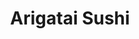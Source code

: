 ---
layout: place
title: "Arigatai Sushi"
permalink: /florida/north-miami/arigatai-sushi.html
stateAbbr: FL
stateName: Florida
cityName: North Miami
seo:
  name: "Arigatai Sushi"
  type: Restaurant
  links: https://arigataisushi.com/
description: "Arigatai Sushi serves delicious sushi in North Miami, Florida. Try fresh Japanese dishes for a great dining experience. Available for takeout, delivery, lunch, and dinner."
place_id: ChIJgdE9LH-z2YgRzylx6tKl3sU
photos:
  - name: >-
      places/ChIJgdE9LH-z2YgRzylx6tKl3sU/photos/AeeoHcJVIQXnZVqd4QoY9sSTOtKD2Zt1ibEx0sq3uJIXL8VwyLGFOmYNx2fV2uuHFsztTJMt32Q_8Ro603ujFQ-7dqfsql0JhGrIRt6qYXlDj4-wQiXHp4ElBIq7ligRCHv7zfF3J2dDVWsLstUkSrN9zi1Ie_UtgepG0t5hF2z2ssJ5vr12JpSxsduF2vvInHRWoSDsqEozAYtjt4lZ7LR8nKx57n6iCeVbvgWyUjOVsjN12gKQ8QrEnbkB9CLgbwI4dSfZWY98dotfe7PhU-NrWCWMhSmZs8OrBUlz6O5He6KY7A
    widthPx: 768
    heightPx: 1024
    authorAttributions:
      - displayName: Arigatai Sushi
        uri: https://maps.google.com/maps/contrib/105540641690823688870
        photoUri: >-
          https://lh3.googleusercontent.com/a-/ALV-UjUWr7bv1HhTgixWrNp8HfSJyXqXnYGYRaJf9tHl2MhAM8AmtBM9=s100-p-k-no-mo
    flagContentUri: >-
      https://www.google.com/local/imagery/report/?cb_client=maps_api_places.places_api&image_key=!1e10!2sAF1QipPLx9ufyygj_Hagy2rH-M5d4koMl614LJhXTb3I&hl=en-US
    googleMapsUri: >-
      https://www.google.com/maps/place//data=!3m4!1e2!3m2!1sAF1QipPLx9ufyygj_Hagy2rH-M5d4koMl614LJhXTb3I!2e10!4m2!3m1!1s0x88d9b37f2c3dd181:0xc5dea5d2ea7129cf
  - name: >-
      places/ChIJgdE9LH-z2YgRzylx6tKl3sU/photos/AeeoHcKdV5U-lU2JlOcx7qEGwo1xrl6MtSPl1dfS7xRnCHKhaGCwWN_IiooMNWzhvgZNTUJqeQnXe74QuJnl0FkT7h8qFYlkkARPptyZaUUwZct4z-xpYu_aMvTqKevn6e6TZ-A1Adj6k5hGe9PnwmJSIet2KjSa_osiJkiaDn4uHaT3fzVnHOEHDtXGSptMmOcOAavlFjAJQZOztdi99ChcSfd_5xu40GEApgsXetg9Iw5YASg0kJ0SccGEp_KysHfRPgWnratXg5BjLTzBKn-eVQTPc5-T9HSeRDNSMeIwLD8bfA
    widthPx: 1440
    heightPx: 809
    authorAttributions:
      - displayName: Arigatai Sushi
        uri: https://maps.google.com/maps/contrib/105540641690823688870
        photoUri: >-
          https://lh3.googleusercontent.com/a-/ALV-UjUWr7bv1HhTgixWrNp8HfSJyXqXnYGYRaJf9tHl2MhAM8AmtBM9=s100-p-k-no-mo
    flagContentUri: >-
      https://www.google.com/local/imagery/report/?cb_client=maps_api_places.places_api&image_key=!1e10!2sAF1QipOkQb-Ll98RE4olEnOHQMi1cguI8cBYAsR7fiEH&hl=en-US
    googleMapsUri: >-
      https://www.google.com/maps/place//data=!3m4!1e2!3m2!1sAF1QipOkQb-Ll98RE4olEnOHQMi1cguI8cBYAsR7fiEH!2e10!4m2!3m1!1s0x88d9b37f2c3dd181:0xc5dea5d2ea7129cf
  - name: >-
      places/ChIJgdE9LH-z2YgRzylx6tKl3sU/photos/AeeoHcJw3WS4DSL63AAcyJ4gYTyhV_r1QKdJFUa7SsnxucKOR6reMp1x-PiDoClJNiNKVRGa2vVTQaYDtKb-PkoumTz5HPEnWmuEsAFd0H3rrZGFgJsTGkrMKoukCMUMu8_SVt_1qx8mM_drcwNfhmIkj4VYXx8TU_b7iF01QxsfMQfCfk-3NpC4EJYhJPknStlw3Cnmuukk6KJ5hcZqLYPNHZ7z9Rp-QiKDqurk98sAbMUJEcUQRSSNaW8Vj6xrix95AaWC1kye0rSm8qJ5lQL-qtrMsVjHy6o09HKdkuD69l_GPw
    widthPx: 4800
    heightPx: 3200
    authorAttributions:
      - displayName: Arigatai Sushi
        uri: https://maps.google.com/maps/contrib/105540641690823688870
        photoUri: >-
          https://lh3.googleusercontent.com/a-/ALV-UjUWr7bv1HhTgixWrNp8HfSJyXqXnYGYRaJf9tHl2MhAM8AmtBM9=s100-p-k-no-mo
    flagContentUri: >-
      https://www.google.com/local/imagery/report/?cb_client=maps_api_places.places_api&image_key=!1e10!2sAF1QipN2saI4Wxd9huYDdRm_uDkyXbNPHfqjfQpSC3x8&hl=en-US
    googleMapsUri: >-
      https://www.google.com/maps/place//data=!3m4!1e2!3m2!1sAF1QipN2saI4Wxd9huYDdRm_uDkyXbNPHfqjfQpSC3x8!2e10!4m2!3m1!1s0x88d9b37f2c3dd181:0xc5dea5d2ea7129cf
  - name: >-
      places/ChIJgdE9LH-z2YgRzylx6tKl3sU/photos/AeeoHcJW29oyaGKM7ILL6LoE3LD3yjiwdxbYQ7CFFm3fWY9cHfO89_0VCEYWAqJxQa6YMtBFrhKo1hYtSiYDnWKaghkhf2tuW843vo9ZFuafyKGrvibsAGcZ0Fvs4ENvw5GEqYKpw_sgrV3u_bp_ea7XK_0YvNwn-P6Oj8T2pWU1g5n4dMbCqod81gR3vT4S6nTEvZR8qmaNFQxlUUPmLKB9sKSoMIpcVmKZgKrjQVvdhDpRsotwmzcBCf-86tm2aPRounl6EwCOzxYACEUIYlttA2k6q8FrlZqkduXwkr_LMX1AMQ
    widthPx: 2048
    heightPx: 1365
    authorAttributions:
      - displayName: Arigatai Sushi
        uri: https://maps.google.com/maps/contrib/105540641690823688870
        photoUri: >-
          https://lh3.googleusercontent.com/a-/ALV-UjUWr7bv1HhTgixWrNp8HfSJyXqXnYGYRaJf9tHl2MhAM8AmtBM9=s100-p-k-no-mo
    flagContentUri: >-
      https://www.google.com/local/imagery/report/?cb_client=maps_api_places.places_api&image_key=!1e10!2sAF1QipPls5UUWQWw1f1ba2oB1CE_j78rJx6efW3PgxXQ&hl=en-US
    googleMapsUri: >-
      https://www.google.com/maps/place//data=!3m4!1e2!3m2!1sAF1QipPls5UUWQWw1f1ba2oB1CE_j78rJx6efW3PgxXQ!2e10!4m2!3m1!1s0x88d9b37f2c3dd181:0xc5dea5d2ea7129cf
  - name: >-
      places/ChIJgdE9LH-z2YgRzylx6tKl3sU/photos/AeeoHcKPAA-teOcYcexYKXlXXJbRTJmh7LV7_aHCgmBfrNetO4wbctnPI4RBN4SfB5JHKBafzeWAIOr08BWW2Q_yZNOXPfUx3gPCHS0djVZfiFtoGkOKJ30ye2ul26i3M4dvJBJJbWloxet8t7YOkN9X5zyniaOHZZVQZKMBhgFIt2qOTANFoBt1X4G30Kh-7for7jBeer83YvyqOuQKDRjQ4KOmsXIoomfGVcUTTDgvviGuzvzsdxvJwpI_2uh8qO7HFXt191dSRIOu4X28UmrLPpqHPBwPI-LH4MwAFThBwJQNdg
    widthPx: 1365
    heightPx: 2048
    authorAttributions:
      - displayName: Arigatai Sushi
        uri: https://maps.google.com/maps/contrib/105540641690823688870
        photoUri: >-
          https://lh3.googleusercontent.com/a-/ALV-UjUWr7bv1HhTgixWrNp8HfSJyXqXnYGYRaJf9tHl2MhAM8AmtBM9=s100-p-k-no-mo
    flagContentUri: >-
      https://www.google.com/local/imagery/report/?cb_client=maps_api_places.places_api&image_key=!1e10!2sAF1QipNAfzGtgIXBVl1I_GlrRwwuN3gkgi2gCiRjst4k&hl=en-US
    googleMapsUri: >-
      https://www.google.com/maps/place//data=!3m4!1e2!3m2!1sAF1QipNAfzGtgIXBVl1I_GlrRwwuN3gkgi2gCiRjst4k!2e10!4m2!3m1!1s0x88d9b37f2c3dd181:0xc5dea5d2ea7129cf
  - name: >-
      places/ChIJgdE9LH-z2YgRzylx6tKl3sU/photos/AeeoHcK1THUcRuC_02EdIbEio-QsPG3JFX7Uor7lBvOptgolD1AbqJdRTPfNl5NHLNSW1HODh8FGlx68yk2m8zxnozAMUguekH2vMeYCKADWFDjTOHXlarFeO0B7Z6ksZhsry5Nx8WdtUrsxBcdihGaMKyfsDlrUx_98RNDWMHSbgquRb2pYEjHhtgggrKwnqxFRXM23MQRO3_uw1RrHliKODqt3rz_3I5PjZLNDwEwEBq5h7L1jO4IHTRXA0UgTiVAEjSJvqfiPrBdHQKhs97phA4THVLysviDa6hMfTjsom6bH2g
    widthPx: 1440
    heightPx: 1440
    authorAttributions:
      - displayName: Arigatai Sushi
        uri: https://maps.google.com/maps/contrib/105540641690823688870
        photoUri: >-
          https://lh3.googleusercontent.com/a-/ALV-UjUWr7bv1HhTgixWrNp8HfSJyXqXnYGYRaJf9tHl2MhAM8AmtBM9=s100-p-k-no-mo
    flagContentUri: >-
      https://www.google.com/local/imagery/report/?cb_client=maps_api_places.places_api&image_key=!1e10!2sAF1QipOjeqftlmlWPxVA4fNjKSxuIrK81qm9PeZ-e4vJ&hl=en-US
    googleMapsUri: >-
      https://www.google.com/maps/place//data=!3m4!1e2!3m2!1sAF1QipOjeqftlmlWPxVA4fNjKSxuIrK81qm9PeZ-e4vJ!2e10!4m2!3m1!1s0x88d9b37f2c3dd181:0xc5dea5d2ea7129cf
  - name: >-
      places/ChIJgdE9LH-z2YgRzylx6tKl3sU/photos/AeeoHcKK3pymSCCw3ZEsCNyraLowyMNK5n4-4prpkRcHighGaEq0lmIijOK8LVStowUsDF3pxcZbYar6n91fZ1KCkd_Cu3PAHLqYfe6zuNfNvj8DwwdVBHpQYCcSXg-C13tegx_VrQET3dgAR8g0UeDc1NDMGJz4NIXRADHrZ0DcSvEZPWLkHNd62-hZ-EUUf8bM1y0a_pk9A8tKQoCZzgeQWqyvy_XT7ni1WxvLKqTeXXJsmeceDiJmPT_iF-dSNtzUpXrfuwxKbXXRRJFFGiwLpApddVIuVJtXXC9ySqusDV-3oA
    widthPx: 1440
    heightPx: 1440
    authorAttributions:
      - displayName: Arigatai Sushi
        uri: https://maps.google.com/maps/contrib/105540641690823688870
        photoUri: >-
          https://lh3.googleusercontent.com/a-/ALV-UjUWr7bv1HhTgixWrNp8HfSJyXqXnYGYRaJf9tHl2MhAM8AmtBM9=s100-p-k-no-mo
    flagContentUri: >-
      https://www.google.com/local/imagery/report/?cb_client=maps_api_places.places_api&image_key=!1e10!2sAF1QipOufdboqxxO0yw8PPi56xkqlan9lmCEw7s_A5GD&hl=en-US
    googleMapsUri: >-
      https://www.google.com/maps/place//data=!3m4!1e2!3m2!1sAF1QipOufdboqxxO0yw8PPi56xkqlan9lmCEw7s_A5GD!2e10!4m2!3m1!1s0x88d9b37f2c3dd181:0xc5dea5d2ea7129cf
  - name: >-
      places/ChIJgdE9LH-z2YgRzylx6tKl3sU/photos/AeeoHcIDVlEnmyloFMMTHI1bN15iCZFcWrfVqwgVojb1JjRrA9BVbhmgUvQ26hlZjWAYw3NPbp3KTfCxBnGoGo5eLgNdsv41gWMrx5Iy5V7uG24v1ThJxI0Sj_Ky1Rb3N5JJp4_Uhn96YpmrgwReMKfk2uXGnBg_5h35mSNkVksCZxvbKta5HwKD0WF_eooxi9k8Cded6CBevmoYU2iJPfa86Uq6I5zwpqCaHNAgSLZf5DT84r1od91MdVBSQW0KD6pM-_PO8OOzy6_L1SAiXgxFntcFvQatoZh8Kfhy-h4e7zrLHg
    widthPx: 1440
    heightPx: 1440
    authorAttributions:
      - displayName: Arigatai Sushi
        uri: https://maps.google.com/maps/contrib/105540641690823688870
        photoUri: >-
          https://lh3.googleusercontent.com/a-/ALV-UjUWr7bv1HhTgixWrNp8HfSJyXqXnYGYRaJf9tHl2MhAM8AmtBM9=s100-p-k-no-mo
    flagContentUri: >-
      https://www.google.com/local/imagery/report/?cb_client=maps_api_places.places_api&image_key=!1e10!2sAF1QipNTpFMddpLt5QmRqaxvK-CGr5wqCrENWHdQ146y&hl=en-US
    googleMapsUri: >-
      https://www.google.com/maps/place//data=!3m4!1e2!3m2!1sAF1QipNTpFMddpLt5QmRqaxvK-CGr5wqCrENWHdQ146y!2e10!4m2!3m1!1s0x88d9b37f2c3dd181:0xc5dea5d2ea7129cf
  - name: >-
      places/ChIJgdE9LH-z2YgRzylx6tKl3sU/photos/AeeoHcLxxcgz6Ab_wRk1j9r_LD-cjPKVC58x5q7TKcfBFahFfsm-82CH31FIKeU6wqfI0G6skiHgxzbmK1ijFJ5FLmpxbfAn7SD7p0YZBTSzI8pUuDCTXnO-CTbKqeLh8rJ9A2wOIVTQXGYkFDEbZRIgEtpG5V40JbEVBNzWpDewV2BgY0HSpTY_AFzmMXwjiPs_xbBCWLfK6HI0BF4N0anIG9RHkzRCk5CYUx2_Gofb_jZqZH4-RZxPw-jLjV_3UaVqFbAF8cy57gobSaInJLTAZChDJhK2JnBPo0lyACFGCIBtVI5tkWSCxPyPhKVp5bx_J9IK1w1c6Ce2V12JFisgUS1nkQa2YlHp381nCM67W0tKkhgh5FMBCDNTo0VNiWSuzgMXcZxMSn9v0aLhLaIFDpsoj3JHrFol_uqLYI89b8RMyQ
    widthPx: 3600
    heightPx: 4800
    authorAttributions:
      - displayName: Mohamad Elghoul
        uri: https://maps.google.com/maps/contrib/108663228375980957420
        photoUri: >-
          https://lh3.googleusercontent.com/a/ACg8ocIlvUaeNT_jL0L-J9bW7prLKOU-AtmYrbjnte0sjDiJ2jH5hg=s100-p-k-no-mo
    flagContentUri: >-
      https://www.google.com/local/imagery/report/?cb_client=maps_api_places.places_api&image_key=!1e10!2sCIHM0ogKEICAgMCgpqqAFQ&hl=en-US
    googleMapsUri: >-
      https://www.google.com/maps/place//data=!3m4!1e2!3m2!1sCIHM0ogKEICAgMCgpqqAFQ!2e10!4m2!3m1!1s0x88d9b37f2c3dd181:0xc5dea5d2ea7129cf
  - name: >-
      places/ChIJgdE9LH-z2YgRzylx6tKl3sU/photos/AeeoHcLNYzxN1UpZOB1pBEBbwfoM8pnLJq8FNv_l-ClhtmqkaWpFaG64YLcvqkNQCNAL6XfYI9W2qqkHSXrYu8J7ksiiofW4DJV26GH0CD9rnZ2E6IP3j0rlJnf8CUPYomE6gjtpj6w_aU91EwwxVWRwrAbtqYLhfxHbw9Flj4J689Kkv1nYhRt926BGdJA9qPK2eX8mzKFSe8b4WhYK87Q6lCFD3McHNTpvWy6dY2cUGdttsI2R13UQercJZoeRUWZRuPW5qYojbrk0j8JkcQcvI4MXOPGG-HiLM6EKL878cukJd29dt2CHiNecEJz-tErXvfZ8PaFQwy2lk7cz6Xfq6_xZochSVHlXdy66cl3cmUUiWl9X5IaksTDYFEuaz_1k1Z72SmTlQy5o31gqm3Wuv37cr_teQpNR-2VSZlT9YOEkNcU
    widthPx: 3024
    heightPx: 4032
    authorAttributions:
      - displayName: Caro Parra
        uri: https://maps.google.com/maps/contrib/113567041923512815626
        photoUri: >-
          https://lh3.googleusercontent.com/a/ACg8ocL-27Cur9WjED0JeZFJlktrWceZyFu5JMYbICxgjZGQNXLW_w=s100-p-k-no-mo
    flagContentUri: >-
      https://www.google.com/local/imagery/report/?cb_client=maps_api_places.places_api&image_key=!1e10!2sCIHM0ogKEICAgIDXif7Y9wE&hl=en-US
    googleMapsUri: >-
      https://www.google.com/maps/place//data=!3m4!1e2!3m2!1sCIHM0ogKEICAgIDXif7Y9wE!2e10!4m2!3m1!1s0x88d9b37f2c3dd181:0xc5dea5d2ea7129cf
address: 1817 NE 123rd St, North Miami, FL 33181, USA
street: 1817 NE 123rd St
city: North Miami
state: FL
zip: '33181'
country: USA
neighborhood: null
latitude: '25.890065'
longitude: '-80.162065'
accessibility_options:
  wheelchairAccessibleParking: true
  wheelchairAccessibleEntrance: true
  wheelchairAccessibleRestroom: true
  wheelchairAccessibleSeating: true
business_status: OPERATIONAL
name: Arigatai Sushi
google_maps_links:
  directionsUri: >-
    https://www.google.com/maps/dir//''/data=!4m7!4m6!1m1!4e2!1m2!1m1!1s0x88d9b37f2c3dd181:0xc5dea5d2ea7129cf!3e0
  placeUri: https://maps.google.com/?cid=14258015795596569039
  writeAReviewUri: >-
    https://www.google.com/maps/place//data=!4m3!3m2!1s0x88d9b37f2c3dd181:0xc5dea5d2ea7129cf!12e1
  reviewsUri: >-
    https://www.google.com/maps/place//data=!4m4!3m3!1s0x88d9b37f2c3dd181:0xc5dea5d2ea7129cf!9m1!1b1
  photosUri: >-
    https://www.google.com/maps/place//data=!4m3!3m2!1s0x88d9b37f2c3dd181:0xc5dea5d2ea7129cf!10e5
primary_type: Sushi Restaurant
opening_hours:
  regular: null
  current: null
secondary_opening_hours:
  regular:
    weekdayDescriptions: null
    type: null
  current:
    weekdayDescriptions: null
    type: null
phone: (786) 483-7537
price_level: null
price_range: $30 &ndash; $50
rating: '4.8'
rating_count: 0
website: https://arigataisushi.com/
reviews:
  - name: >-
      places/ChIJgdE9LH-z2YgRzylx6tKl3sU/reviews/ChZDSUhNMG9nS0VJQ0FnTURnckpXZFVREAE
    relativePublishTimeDescription: a month ago
    rating: 5
    text:
      text: >-
        Amazing Sushi and Great Service!


        I had a fantastic experience at Arigatai Sushi! The service was
        excellent—attentive but not intrusive, which made the meal even more
        enjoyable. The staff checks in at just the right moments without
        constantly hovering.


        The food was on another level—high quality, incredibly fresh, and
        beautifully presented. Everything tasted amazing, but I highly recommend
        the Tuna Cracker, the Volcano Roll, and the Bans—each one was packed
        with flavor!


        The restaurant itself is a bit small, but the design is stylish and
        comfortable. The ambiance is great, with music at a reasonable volume,
        allowing for easy conversation.


        A small downside was that the restrooms weren’t very clean, but overall,
        the experience was excellent. Prices are very reasonable, making it a
        great value for the quality you get.


        One important note: they don’t automatically add an 18% tip to the bill,
        so be sure to tip generously! Highly recommend this spot!
      languageCode: en
    originalText:
      text: >-
        Amazing Sushi and Great Service!


        I had a fantastic experience at Arigatai Sushi! The service was
        excellent—attentive but not intrusive, which made the meal even more
        enjoyable. The staff checks in at just the right moments without
        constantly hovering.


        The food was on another level—high quality, incredibly fresh, and
        beautifully presented. Everything tasted amazing, but I highly recommend
        the Tuna Cracker, the Volcano Roll, and the Bans—each one was packed
        with flavor!


        The restaurant itself is a bit small, but the design is stylish and
        comfortable. The ambiance is great, with music at a reasonable volume,
        allowing for easy conversation.


        A small downside was that the restrooms weren’t very clean, but overall,
        the experience was excellent. Prices are very reasonable, making it a
        great value for the quality you get.


        One important note: they don’t automatically add an 18% tip to the bill,
        so be sure to tip generously! Highly recommend this spot!
      languageCode: en
    authorAttribution:
      displayName: HADASA SHEMER
      uri: https://www.google.com/maps/contrib/107732368580678975915/reviews
      photoUri: >-
        https://lh3.googleusercontent.com/a/ACg8ocJ4Y074zGMK9aFpKca2hkthOhAHWLebZjjTbD_jGh6KWWgIBA=s128-c0x00000000-cc-rp-mo-ba2
    publishTime: '2025-02-23T02:13:29.249896Z'
    flagContentUri: >-
      https://www.google.com/local/review/rap/report?postId=ChZDSUhNMG9nS0VJQ0FnTURnckpXZFVREAE&d=17924085&t=1
    googleMapsUri: >-
      https://www.google.com/maps/reviews/data=!4m6!14m5!1m4!2m3!1sChZDSUhNMG9nS0VJQ0FnTURnckpXZFVREAE!2m1!1s0x88d9b37f2c3dd181:0xc5dea5d2ea7129cf
  - name: >-
      places/ChIJgdE9LH-z2YgRzylx6tKl3sU/reviews/ChZDSUhNMG9nS0VJQ0FnSURmNlpYWlV3EAE
    relativePublishTimeDescription: 3 months ago
    rating: 4
    text:
      text: >-
        Hello, The place is very cozy, and modern. We (4) all got our meals
        relatively quickly. One order being delayed slightly. Food is decent.
        Althought, I would expect a better experience considering the price. Our
        waitress went above and beyond. Asking us about our meals beforehand and
        confirming our order. Would recommend.
      languageCode: en
    originalText:
      text: >-
        Hello, The place is very cozy, and modern. We (4) all got our meals
        relatively quickly. One order being delayed slightly. Food is decent.
        Althought, I would expect a better experience considering the price. Our
        waitress went above and beyond. Asking us about our meals beforehand and
        confirming our order. Would recommend.
      languageCode: en
    authorAttribution:
      displayName: r1avura
      uri: https://www.google.com/maps/contrib/110097544475763602174/reviews
      photoUri: >-
        https://lh3.googleusercontent.com/a/ACg8ocIeEnKhfe5dzkeQdm7jiiPivWdvbx4ErhnLVlNkFsT20ApaMw=s128-c0x00000000-cc-rp-mo
    publishTime: '2025-01-08T02:00:18.332967Z'
    flagContentUri: >-
      https://www.google.com/local/review/rap/report?postId=ChZDSUhNMG9nS0VJQ0FnSURmNlpYWlV3EAE&d=17924085&t=1
    googleMapsUri: >-
      https://www.google.com/maps/reviews/data=!4m6!14m5!1m4!2m3!1sChZDSUhNMG9nS0VJQ0FnSURmNlpYWlV3EAE!2m1!1s0x88d9b37f2c3dd181:0xc5dea5d2ea7129cf
  - name: >-
      places/ChIJgdE9LH-z2YgRzylx6tKl3sU/reviews/ChZDSUhNMG9nS0VJQ0FnSURfdE4zYll3EAE
    relativePublishTimeDescription: 2 months ago
    rating: 5
    text:
      text: >-
        Leila was wonderfully delightful! Excellent service, very attentive &
        professional.  The good was yummy!!!! The presentation was beautiful.
        The ambience was joyous. Pork belly boa buns were soooo good

        The rolls were delicious as well, the plantain on the plantain roll
        would be even better if the plantain were thicker/Cuban style

        Otherwise perfection

        They accommodated our preferences with ease and this made everything
        even better so good

        Can’t wait to come back
      languageCode: en
    originalText:
      text: >-
        Leila was wonderfully delightful! Excellent service, very attentive &
        professional.  The good was yummy!!!! The presentation was beautiful.
        The ambience was joyous. Pork belly boa buns were soooo good

        The rolls were delicious as well, the plantain on the plantain roll
        would be even better if the plantain were thicker/Cuban style

        Otherwise perfection

        They accommodated our preferences with ease and this made everything
        even better so good

        Can’t wait to come back
      languageCode: en
    authorAttribution:
      displayName: CFam C
      uri: https://www.google.com/maps/contrib/100979500113642594598/reviews
      photoUri: >-
        https://lh3.googleusercontent.com/a/ACg8ocL78VATc2ZBa4dFRAkHrukqo82C3BQIAiWbYjchAfOH4Xl1y5p2=s128-c0x00000000-cc-rp-mo-ba2
    publishTime: '2025-01-22T00:50:00.959126Z'
    flagContentUri: >-
      https://www.google.com/local/review/rap/report?postId=ChZDSUhNMG9nS0VJQ0FnSURfdE4zYll3EAE&d=17924085&t=1
    googleMapsUri: >-
      https://www.google.com/maps/reviews/data=!4m6!14m5!1m4!2m3!1sChZDSUhNMG9nS0VJQ0FnSURfdE4zYll3EAE!2m1!1s0x88d9b37f2c3dd181:0xc5dea5d2ea7129cf
  - name: >-
      places/ChIJgdE9LH-z2YgRzylx6tKl3sU/reviews/ChZDSUhNMG9nS0VJQ0FnSUNmbG91M1VREAE
    relativePublishTimeDescription: 3 months ago
    rating: 5
    text:
      text: >-
        Arigatai is my go-to sushi spot in the neighborhood. The food is
        consistently excellent, whether dining in or ordering takeout. The staff
        is warm and welcoming, and the owner is always present, ensuring
        everything runs smoothly with great attention to detail. My staples are
        the Sunset Roll, Crunchy Tuna, and Salmon & Tuna Delights—always fresh
        and flavorful. The buns and gyozas are just as delicious. Wishing them
        continued success!
      languageCode: en
    originalText:
      text: >-
        Arigatai is my go-to sushi spot in the neighborhood. The food is
        consistently excellent, whether dining in or ordering takeout. The staff
        is warm and welcoming, and the owner is always present, ensuring
        everything runs smoothly with great attention to detail. My staples are
        the Sunset Roll, Crunchy Tuna, and Salmon & Tuna Delights—always fresh
        and flavorful. The buns and gyozas are just as delicious. Wishing them
        continued success!
      languageCode: en
    authorAttribution:
      displayName: Emir Yunusoglu
      uri: https://www.google.com/maps/contrib/112562129985982588267/reviews
      photoUri: >-
        https://lh3.googleusercontent.com/a-/ALV-UjUr-MJZA2NsibqsMl6Y3mkt7xiuVms6QF2nDyZIQAzqgbAwfRJV=s128-c0x00000000-cc-rp-mo-ba5
    publishTime: '2024-12-28T19:22:32.883424Z'
    flagContentUri: >-
      https://www.google.com/local/review/rap/report?postId=ChZDSUhNMG9nS0VJQ0FnSUNmbG91M1VREAE&d=17924085&t=1
    googleMapsUri: >-
      https://www.google.com/maps/reviews/data=!4m6!14m5!1m4!2m3!1sChZDSUhNMG9nS0VJQ0FnSUNmbG91M1VREAE!2m1!1s0x88d9b37f2c3dd181:0xc5dea5d2ea7129cf
  - name: >-
      places/ChIJgdE9LH-z2YgRzylx6tKl3sU/reviews/ChdDSUhNMG9nS0VJQ0FnTUNncHFxQXBRRRAB
    relativePublishTimeDescription: a month ago
    rating: 3
    text:
      text: >-
        I had high hopes for this spot, but unfortunately, the food didn’t live
        up to expectations. The tuna tartare had a fishy odor and taste, which
        was a clear sign it wasn’t very fresh. On the bright side, the edamame
        was great, and the wakame special was pretty good, though it could’ve
        used more salmon pieces.


        The biggest disappointment was the sushi rolls. The truffle kani roll
        was advertised as 10 pieces but came with only 8. It lacked flavor, was
        dry, and completely fell apart when picked up. The crab salad inside was
        bland and didn’t add much to the roll. The Miami roll, supposedly a
        signature item, felt like a basic shrimp crunch roll—nothing special.
        Again, the crab salad on top was dry, had an odd taste, and didn’t work
        well with the roll.


        On a positive note, the service was good, and the staff was friendly,
        but unfortunately, that wasn’t enough to make up for the disappointing
        food. I try a new sushi spot every week, and this one just isn’t a place
        I’d return to.
      languageCode: en
    originalText:
      text: >-
        I had high hopes for this spot, but unfortunately, the food didn’t live
        up to expectations. The tuna tartare had a fishy odor and taste, which
        was a clear sign it wasn’t very fresh. On the bright side, the edamame
        was great, and the wakame special was pretty good, though it could’ve
        used more salmon pieces.


        The biggest disappointment was the sushi rolls. The truffle kani roll
        was advertised as 10 pieces but came with only 8. It lacked flavor, was
        dry, and completely fell apart when picked up. The crab salad inside was
        bland and didn’t add much to the roll. The Miami roll, supposedly a
        signature item, felt like a basic shrimp crunch roll—nothing special.
        Again, the crab salad on top was dry, had an odd taste, and didn’t work
        well with the roll.


        On a positive note, the service was good, and the staff was friendly,
        but unfortunately, that wasn’t enough to make up for the disappointing
        food. I try a new sushi spot every week, and this one just isn’t a place
        I’d return to.
      languageCode: en
    authorAttribution:
      displayName: Mohamad Elghoul
      uri: https://www.google.com/maps/contrib/108663228375980957420/reviews
      photoUri: >-
        https://lh3.googleusercontent.com/a/ACg8ocIlvUaeNT_jL0L-J9bW7prLKOU-AtmYrbjnte0sjDiJ2jH5hg=s128-c0x00000000-cc-rp-mo
    publishTime: '2025-02-16T18:00:07.202539Z'
    flagContentUri: >-
      https://www.google.com/local/review/rap/report?postId=ChdDSUhNMG9nS0VJQ0FnTUNncHFxQXBRRRAB&d=17924085&t=1
    googleMapsUri: >-
      https://www.google.com/maps/reviews/data=!4m6!14m5!1m4!2m3!1sChdDSUhNMG9nS0VJQ0FnTUNncHFxQXBRRRAB!2m1!1s0x88d9b37f2c3dd181:0xc5dea5d2ea7129cf
parking_options:
  freeParkingLot: true
  freeStreetParking: true
payment_options:
  acceptsCreditCards: true
  acceptsDebitCards: true
  acceptsCashOnly: false
  acceptsNfc: true
allow_dogs: null
curbside_pickup: false
delivery: true
dine_in: true
good_for_children: true
good_for_groups: true
good_for_sports: null
live_music: false
menu_for_children: true
outdoor_seating: true
reservable: true
restroom: true
serves_beer: true
serves_breakfast: false
serves_brunch: false
serves_cocktails: true
serves_coffee: true
serves_dinner: true
serves_dessert: true
serves_lunch: true
serves_vegetarian_food: true
serves_wine: true
takeout: true
update_category: essentials
summary: null

---